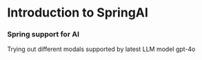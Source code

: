 # Introduction to SpringAI

### Spring support for AI

Trying out different modals supported by latest LLM model gpt-4o


